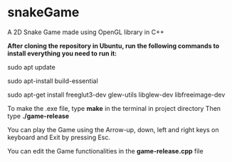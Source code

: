 # snakeGame
A 2D Snake Game made using OpenGL library in C++

**After cloning the repository in Ubuntu, run the following commands to install everything you need to run it:**

sudo apt update

sudo apt-install build-essential

sudo apt-get install freeglut3-dev glew-utils libglew-dev libfreeimage-dev

To make the .exe file, type **make** in the terminal in project directory
Then type **./game-release**

You can play the Game using the Arrow-up, down, left and right keys on keyboard and Exit by pressing Esc.

You can edit the Game functionalities in the **game-release.cpp** file
